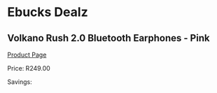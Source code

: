 
# Ebucks Dealz
## Volkano Rush 2.0 Bluetooth Earphones - Pink
[Product Page](https://www.ebucks.com/web/shop/productSelected.do?prodId=1196483321&catId=714972256)

Price: R249.00

Savings: 


	